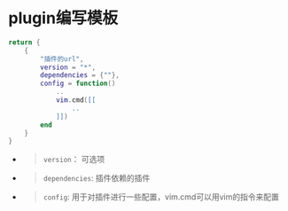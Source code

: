 # plugin编写模板
```lua
return {
    {
        "插件的url",
        version = "*",
        dependencies = {""},
        config = function()
            ..
            vim.cmd([[
                ..
            ]])
        end
    }
}
```

- > `version`： 可选项    
- > `dependencies`: 插件依赖的插件  
- > `config`: 用于对插件进行一些配置，vim.cmd可以用vim的指令来配置
